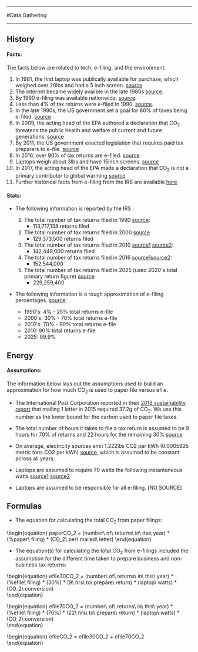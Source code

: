 ____

#Data Gathering
____

## History 

#### Facts:
The facts below are related to tech, e-filing, and the environment.

1. In 1981, the first laptop was publically available for purchase, which weighed over 20lbs and had a 5 inch screen. [source](https://en.wikipedia.org/wiki/Laptop)
1. The internet became widely availble in the late 1980s [source](http://www.internetsociety.org/internet/what-internet/history-internet/brief-history-internet#Transition).
1. By 1990 e-filing was available nationwide. [source](https://www.irs.gov/uac/irs-e-file-a-history).
1. Less than 4% of tax returns were e-filed in 1990. [source](https://www.irs.gov/pub/irs-soi/90inar.pdf).
1. In the late 1990s, the US government set a goal for 80% of taxes being e-filed. [source](https://www.irs.gov/uac/starting-in-2011-many-paid-preparers-must-e-file-federal-income-tax-returns-for-individuals-estates-and-trusts)
1. In 2009, the acting head of the EPA authored a declaration that CO<sub>2</sub> threatens the public health and welfare of current and future generations. [source](https://www.epa.gov/climatechange/endangerment-and-cause-or-contribute-findings-greenhouse-gases-under-section-202a)
1. By 2011, the US government enacted legislation that requires paid tax preparers to e-file. [source](https://www.irs.gov/uac/starting-in-2011-many-paid-preparers-must-e-file-federal-income-tax-returns-for-individuals-estates-and-trusts) 
1. In 2016, over 90% of tax returns are e-filed. [source](https://www.efile.com/efile-tax-return-direct-deposit-statistics/)
1. Laptops weigh about 3lbs and have 15inch screens. [source](http://www.apple.com/macbook-pro/specs/)
1. In 2017, the acting head of the EPA made a declaration that CO<sub>2</sub> is not a primary contributor to global warming [source](https://www.nytimes.com/2017/03/09/us/politics/epa-scott-pruitt-global-warming.html)
1. Further historical facts from e-filing from the IRS are available [here](https://www.irs.gov/uac/irs-e-file-a-history)

#### Stats:  
* The following information is reported by the IRS :
    1. The total number of tax returns filed in 1990 [source](https://www.irs.gov/pub/irs-soi/90inar.pdf):
        * 113,717,138 returns filed
    1. The total number of tax returns filed in 2000 [source](https://www.irs.gov/uac/soi-tax-stats-individual-statistical-tables-by-size-of-adjusted-gross-income)
        * 129,373,500 returns filed
    1. The total number of tax returns filed in 2010 [source1](https://www.irs.gov/uac/2017-and-prior-year-filing-season-statistics) [source2](https://www.irs.gov/uac/2010-filing-season-statistics):
        * 142,449,000 returns filed
    1. The total number of tax returns filed in 2016 [source1](https://www.irs.gov/uac/2017-and-prior-year-filing-season-statistics)[source2](https://www.irs.gov/uac/newsroom/filing-season-statistics-for-the-week-ending-december-30-2016):
        * 152,544,000
    1. The total number of tax returns filed in 2025 (used 2020's total primary return figure) [source](https://www.irs.gov/pub/irs-soi/p6292.pdf) 
        * 229,259,400

* The following information is a rough approximation of e-filing percentages. [source](https://www.efile.com/efile-tax-return-direct-deposit-statistics/):
    * 1990's:  4% - 25% total returns e-file
    * 2000's: 30% - 70% total returns e-file
    * 2010's: 70% - 90% total returns e-file
    * 2016: 90% total returns e-file
    * 2025: 99.9%
  
## Energy


#### Assumptions:
The information below lays out the assumptions used to build an approximation for how much CO<sub>2</sub> is used to paper file versus efile. 
* The International Post Corporation reported in their [2016 sustainability report](https://www.ipc.be/en/knowledge-centre/sustainability/sustainability-report) that mailing 1 letter in 2015 required 37.2g of CO<sub>2</sub>. We use this number as the lower bound for the carbon used to paper file taxes.   
    
* The total number of hours it takes to file a tax return is assumed to be 9 hours for 70% of returns and 22 hours for the remaining 30% [source](https://www.irs.gov/instructions/i1040a/ar03.html)  

* On average, electricity sources emit 1.222lbs CO2 per kWh (0.0005925 metric tons CO2 per kWh) [source](https://carbonfund.org/how-we-calculate/), which is assumed to be constant across all years.  

* Laptops are assumed to require 70 watts the following instantaneous watts [source1](https://support.apple.com/en-us/HT201700) [source2](https://support.apple.com/en-us/HT201796)  
    
* Laptops are assumed to be responsible for all e-filing. [NO SOURCE]


## Formulas
* The equation for calculating the total CO<sub>2</sub> from paper filings:

\begin{equation}
paperCO_2 =  (number\ of\ returns\ in\ the\ year) * (\%paper\ filing) * (CO_2\ per\ mailed\ letter) 
\end{equation}  

* The equation(s) for calculating the total CO<sub>2</sub> from e-filings included the assumption for the different time taken to prepare business and non-business tax returns: 

\begin{equation}
efile30CO_2 = (number\ of\ returns\ in\ this\ year) * (\%efile\ filing) * (30\%) * (9\ hrs\ to\ prepare\ return) * (laptop\ watts) * (CO_2\ conversion)  
\end{equation} 

\begin{equation}
efile70CO_2 = (number\ of\ returns\ in\ this\ year) * (\%efile\ filing) * (70\%) * (22\ hrs\ to\ prepare\ return) * (laptop\ watts) * (CO_2\ conversion)  
\end{equation}

\begin{equation}
efileCO_2 = efile30CO_2 + efile70CO_2  
\end{equation}
